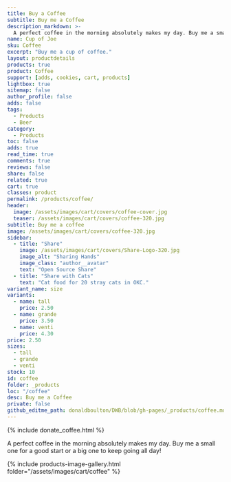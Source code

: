 ```yaml
---
title: Buy a Coffee
subtitle: Buy me a Coffee
description_markdown: >-
  A perfect coffee in the morning absolutely makes my day. Buy me a small one for a good start or a big one to keep going all day!
name: Cup of Joe
sku: Coffee
excerpt: "Buy me a cup of coffee."
layout: productdetails
products: true
product: Coffee
support: [adds, cookies, cart, products]
lightbox: true
sitemap: false
author_profile: false
adds: false
tags:
  - Products
  - Beer
category:
  - Products
toc: false
adds: true
read_time: true
comments: true
reviews: false
share: false
related: true
cart: true
classes: product
permalink: /products/coffee/
header:
  image: /assets/images/cart/covers/coffee-cover.jpg
  teaser: /assets/images/cart/covers/coffee-320.jpg
subtitle: Buy me a coffee
image: /assets/images/cart/covers/coffee-320.jpg
sidebar:
  - title: "Share"
    image: /assets/images/cart/covers/Share-Logo-320.jpg
    image_alt: "Sharing Hands"
    image_class: "author__avatar"
    text: "Open Source Share"
  - title: "Share with Cats"
    text: "Cat food for 20 stray cats in OKC."
variant_name: size
variants:
  - name: tall
    price: 2.50
  - name: grande
    price: 3.50
  - name: venti
    price: 4.30
price: 2.50
sizes:
  - tall
  - grande
  - venti
stock: 10
id: coffee
folder: _products
loc: "/coffee"
desc: Buy me a Coffee
private: false
github_editme_path: donaldboulton/DWB/blob/gh-pages/_products/coffee.md
---
```


{% include donate_coffee.html %}

A perfect coffee in the morning absolutely makes my day. Buy me a small one for a good start or a big one to keep going all day!

{% include products-image-gallery.html folder="/assets/images/cart/coffee" %}